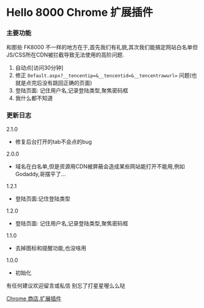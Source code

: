 Hello 8000 Chrome 扩展插件
=====

### 主要功能

和那些 FK8000 不一样的地方在于,首先我们有礼貌,其次我们能搞定网站白名单但JS/CSS所在CDN被拦截导致无法使用的高阶问题.

1. 自动点[访问30分钟]
2. 修正 `Default.aspx?__tencentip=&__tencentid=&__tencentrawurl=` 问题(也就是点完后没有跳回正确的页面)
3. 登陆页面: 记住用户名,记录登陆类型,聚焦密码框
4. 我什么都不知道

### 更新日志

2.1.0

 - 修复后台打开的tab不会点的bug

2.0.0

 - 域名在白名单,但是资源用CDN被屏蔽会造成某些网站能打开不能用,例如 Godaddy,哥摆平了...

1.2.1

 - 登陆页面:记住登陆类型

1.2.0

 - 登陆页面: 记住用户名,记录登陆类型,聚焦密码框

1.1.0

 - 去掉图标和提醒功能,也没啥用

1.0.0

 - 初始化


有任何建议欢迎留言或私信
别忘了打星星喔么么哒

[Chrome 商店.扩展插件](https://chrome.google.com/webstore/detail/djefbbjlcmaeajamamodbimeanijlmnf/)